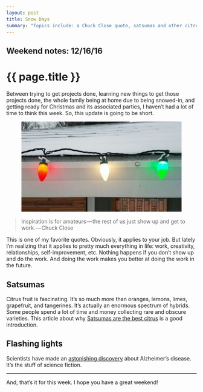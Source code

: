 ```yaml
---
layout: post
title: Snow Days
summary: "Topics include: a Chuck Close quote, satsumas and other citrus, and the amazing power of flashing lights."
---
```


<h2 class="kicker">Weekend notes: 12/16/16</h2>

# {{ page.title }}

Between trying to get projects done, learning new things to get those projects done, the whole family being at home due to being snowed-in, and getting ready for Christmas and its associated parties, I haven’t had a lot of time to think this week. So, this update is going to be short.

<figure>
  <img src="/img/medium/1*XyfrCNyTdx2ssCqxsp46pw.jpeg">
</figure>

<blockquote>Inspiration is for amateurs — the rest of us just show up and get to work. — Chuck Close</blockquote>

This is one of my favorite quotes. Obviously, it applies to your job. But lately I’m realizing that it applies to pretty much everything in life: work, creativity, relationships, self-improvement, etc. Nothing happens if you don’t show up and do the work. And doing the work makes you better at doing the work in the future.

## Satsumas

Citrus fruit is fascinating. It’s so much more than oranges, lemons, limes, grapefruit, and tangerines. It’s actually an enormous spectrum of hybrids. Some people spend a lot of time and money collecting rare and obscure varieties. This article about why <a href="https://theawl.com/satsuma-mandarins-are-the-best-citrus-a35377e6cd1d#.lnoih1c83">Satsumas are the best citrus</a> is a good introduction.

## Flashing lights

Scientists have made an <a href="http://www.radiolab.org/story/bringing-gamma-back/">astonishing discovery</a> about Alzheimer’s disease. It’s the stuff of science fiction.

<hr>

And, that’s it for this week. I hope you have a great weekend!
